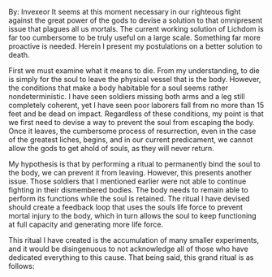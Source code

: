 By: Invexeor
It seems at this moment necessary in our righteous fight against the great power of the gods to devise a solution to that omnipresent issue that plagues all us mortals. The current working solution of Lichdom is far too cumbersome to be truly useful on a large scale. Something far more proactive is needed. Herein I present my postulations on a better solution to death.

First we must examine what it means to die. From my understanding, to die is simply for the soul to leave the physical vessel that is the body. However, the conditions that make a body habitable for a soul seems rather nondeterministic. I have seen soldiers missing both arms and a leg still completely coherent, yet I have seen poor laborers fall from no more than 15 feet and be dead on impact. Regardless of these conditions, my point is that we first need to devise a way to prevent the soul from escaping the body. Once it leaves, the cumbersome process of resurrection, even in the case of the greatest liches, begins, and in our current predicament, we cannot allow the gods to get ahold of souls, as they will never return.

My hypothesis is that by performing a ritual to permanently bind the soul to the body, we can prevent it from leaving. However, this presents another issue. Those soldiers that I mentioned earlier were not able to continue fighting in their dismembered bodies. The body needs to remain able to perform its functions while the soul is retained. The ritual I have devised should create a feedback loop that uses the souls life force to prevent mortal injury to the body, which in turn allows the soul to keep functioning at full capacity and generating more life force.

This ritual I have created is the accumulation of many smaller experiments, and it would be disingenuous to not acknowledge all of those who have dedicated everything to this cause. That being said, this grand ritual is as follows: